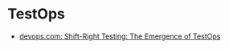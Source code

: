 # TestOps
- [devops.com: Shift-Right Testing: The Emergence of TestOps](https://devops.com/shift-right-testing-the-emergence-of-testops/)

